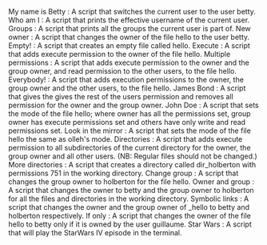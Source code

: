My name is Betty : A script that switches the current user to the user betty.
Who am I : A script that prints the effective username of the current user.
Groups : A script that prints all the groups the current user is part of.
New owner : A script that changes the owner of the file hello to the user betty.
Empty! : A script that creates an empty file called hello.
Execute : A script that adds execute permission to the owner of the file hello.
Multiple permissions : A script that adds execute permission to the owner and the group owner, and read permission to the other users, to the file hello.
Everybody! : A script that adds execution permissions to the owner, the group owner and the other users, to the file hello.
James Bond : A script that gives the gives the rest of the users permission and removes all permission for the owner and the group owner.
John Doe : A script that sets the mode of the file hello; where owner has all the permissions set, group owner has execute permissions set and others have only write and read permissions set.
Look in the mirror : A script that sets the mode of the file hello the same as olleh's mode.
Directories : A script that adds execute permission to all subdirectories of the current directory for the owner, the group owner and all other users. (NB: Regular files should not be changed.)
More directories : A script that creates a directory called dir_holberton with permissions 751 in the working directory.
Change group : A script that changes the group owner to holberton for the file hello.
Owner and group : A script that changes the owner to betty and the group owner to holberton for all the files and directories in the working directory.
Symbolic links : A script that changes the owner and the group owner of _hello to betty and holberton respectively.
If only : A script that changes the owner of the file hello to betty only if it is owned by the user guillaume.
Star Wars : A script that will play the StarWars IV episode in the terminal.
